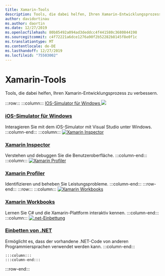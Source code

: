 ```yaml
---
title: Xamarin-Tools
description: Tools, die dabei helfen, Ihren Xamarin-Entwicklungsprozess zu verbessern.
author: davidortinau
ms.author: daortin
ms.date: 12/27/2019
ms.openlocfilehash: 80b85492a094ad3deddcc4f441580c3680844198
ms.sourcegitcommit: c4f72221a6dce1276a90f2b52282b8145f8e0f1c
ms.translationtype: MT
ms.contentlocale: de-DE
ms.lasthandoff: 12/27/2019
ms.locfileid: "75503002"
---
```

# <a name="xamarin-tools"></a>Xamarin-Tools

Tools, die dabei helfen, Ihren Xamarin-Entwicklungsprozess zu verbessern.

:::row:::
    :::column:::
[IOS-Simulator für Windows ![](~/media/index/xamarin-tools-windows-simulator.svg?branch=master)](~/tools/ios-simulator/index.md)

### <a name="ios-simulator-for-windowstoolsios-simulatorindexmd"></a>[iOS-Simulator für Windows](~/tools/ios-simulator/index.md)

Interagieren Sie mit dem iOS-Simulator mit Visual Studio unter Windows.
    :::column-end:::
    :::column:::
[![Xamarin Inspector](~/media/index/xamarin-tools-inspector.svg?branch=master)](~/tools/inspector/index.md)

### <a name="xamarin-inspectortoolsinspectorindexmd"></a>[Xamarin Inspector](~/tools/inspector/index.md)

Verstehen und debuggen Sie die Benutzeroberfläche.
    :::column-end:::
    :::column:::
[![Xamarin Profiler](~/media/index/xamarin-tools-profiler.svg?branch=master)](~/tools/profiler/index.md)

### <a name="xamarin-profilertoolsprofilerindexmd"></a>[Xamarin Profiler](~/tools/profiler/index.md)

Identifizieren und beheben Sie Leistungsprobleme.
    :::column-end:::
:::row-end:::
:::row:::
    :::column:::
[![Xamarin Workbooks](https://docs.microsoft.com/media/illustrations/dynamics-resource-library.svg)](~/tools/workbooks/index.md)

### <a name="xamarin-workbookstoolsworkbooksindexmd"></a>[Xamarin Workbooks](~/tools/workbooks/index.md)

Lernen Sie C# und die Xamarin-Plattform interaktiv kennen.
    :::column-end:::
    :::column:::
[![.net-Einbettung](~/media/index/xamarin-cross-platform-dotnet-embedding.svg)](~/tools/dotnet-embedding/index.md)

### <a name="net-embeddingtoolsdotnet-embeddingindexmd"></a>[Einbetten von .NET](~/tools/dotnet-embedding/index.md)

Ermöglicht es, dass der vorhandene .NET-Code von anderen Programmiersprachen verwendet werden kann.
    :::column-end:::

    :::column:::
    :::column-end:::
    
:::row-end:::
